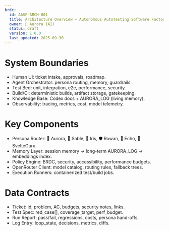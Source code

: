 ```yaml
---
brdc:
  id: AASF-ARCH-001
  title: Architecture Overview — Autonomous Autotesting Software Factory
  owner: 🌸 Aurora (AI)
  status: draft
  version: 1.0.0
  last_updated: 2025-09-30
---
```


# System Boundaries
- Human UI: ticket intake, approvals, roadmap.
- Agent Orchestrator: persona routing, memory, guardrails.
- Test Bed: unit, integration, e2e, performance, security.
- Build/CI: deterministic builds, artifact storage, gatekeeping.
- Knowledge Base: Codex docs + AURORA_LOG (living memory).
- Observability: tracing, metrics, cost, model telemetry.

# Key Components
- Persona Router: 🌸 Aurora, 🦅 Sable, 🎨 Iris, 🛡️ Rowan, 🧰 Echo, 🧭 SvelteGuru.
- Memory Layer: session memory → long-term AURORA_LOG → embeddings index.
- Policy Engine: BRDC, security, accessibility, performance budgets.
- OpenRouter Client: model catalog, routing rules, fallback trees.
- Execution Runners: containerized test/build jobs.

# Data Contracts
- Ticket: id, problem, AC, budgets, security notes, links.
- Test Spec: red_case[], coverage_target, perf_budget.
- Run Report: pass/fail, regressions, costs, persona hand-offs.
- Log Entry: loop_state, decisions, metrics, diffs.
